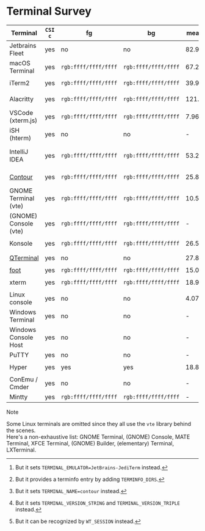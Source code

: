 # Terminal Survey

| Terminal              | `CSI c` | fg                   | bg                   | mean latency | `TERM`           | `TERM_PROGRAM`    | `TERM_PROGRAM_VERSION` | Version Tested             |
|-----------------------|---------|----------------------|----------------------|--------------|------------------|-------------------|------------------------|----------------------------|
| Jetbrains Fleet       | yes     | no                   | no                   | 82.924µs     | `xterm-256color` | `Jetbrains.Fleet` | yes                    | build 1.29.213 (macOS)     |
| macOS Terminal        | yes     | `rgb:ffff/ffff/ffff` | `rgb:ffff/ffff/ffff` | 67.267µs     | `xterm-256color` | `Apple_Terminal`  | yes                    | Version 2.13 (447)         |
| iTerm2                | yes     | `rgb:ffff/ffff/ffff` | `rgb:ffff/ffff/ffff` | 39.944317ms  | `xterm-256color` | `iTerm.app`       | yes                    | Build 3.5.0beta18          |
| Alacritty             | yes     | `rgb:ffff/ffff/ffff` | `rgb:ffff/ffff/ffff` | 121.323µs    | `xterm-256color` | no                | no                     | Version 0.13.1 (1) (macOS) |
| VSCode (xterm.js)     | yes     | `rgb:ffff/ffff/ffff` | `rgb:ffff/ffff/ffff` | 7.96848ms    | `xterm-256color` | `vscode`          | yes                    | 1.85.1 (macOS)             |
| iSH (hterm)           | yes     | no                   | no                   | -            | `xterm-256color` | no                | no                     | 1.3.2 (Build 494) (iOS)    |
| IntelliJ IDEA         | yes     | `rgb:ffff/ffff/ffff` | `rgb:ffff/ffff/ffff` | 53.284µs     | `xterm-256color` | no [^1]           | no                     | PyCharm 2023.3.2 (macOS)   |
| [Contour]             | yes     | `rgb:ffff/ffff/ffff` | `rgb:ffff/ffff/ffff` | 25.833µs     | `contour` [^2]   | no [^3]           | no [^4]                | 0.4.1.6292 (macOS)         |
| GNOME Terminal (vte)  | yes     | `rgb:ffff/ffff/ffff` | `rgb:ffff/ffff/ffff` | 10.539126ms  | `xterm-256color` | no                | no                     | 3.50.1                     |
| (GNOME) Console (vte) | yes     | `rgb:ffff/ffff/ffff` | `rgb:ffff/ffff/ffff` | -            | `xterm-256color` | `kgx`             | yes                    | 45.0                       |
| Konsole               | yes     | `rgb:ffff/ffff/ffff` | `rgb:ffff/ffff/ffff` | 26.593µs     | `xterm-256color` | no                | no                     | 23.08.4                    |
| [QTerminal]           | yes     | no                   | no                   | 27.85µs      | `xterm-256color` | no                | no                     | 1.3.0                      |
| [foot]                | yes     | `rgb:ffff/ffff/ffff` | `rgb:ffff/ffff/ffff` | 15.025µs     | `foot`           | no                | no                     | 1.16.1                     |
| xterm                 | yes     | `rgb:ffff/ffff/ffff` | `rgb:ffff/ffff/ffff` | 18.9µs       | `xterm-256color` | no                | no                     | 385                        |
| Linux console         | yes     | no                   | no                   | 4.073µs      | `linux`          | no                | no                     | -                          |
| Windows Terminal      | yes     | no                   | no                   | -            | no [^5]          | no                | no                     | 1.18.3181.0                |
| Windows Console Host  | yes     | no                   | no                   | -            | no               | no                | no                     | Windows 10.0.22631.2428    |
| PuTTY                 | yes     | no                   | no                   | -            | -                | -                 | -                      | 0.80                       |
| Hyper                 | yes     | yes                  | yes                  | 18.883401ms  | `xterm-256color` | `Hyper`           | yes                    | 3.4.1 (macOS)              |
| ConEmu / Cmder        | yes     | no                   | no                   | -            | -                | -                 | -                      | 230724 stable              |
| Mintty                | yes     | `rgb:ffff/ffff/ffff` | `rgb:ffff/ffff/ffff` | -            | `xterm`          | `mintty`          | yes                    | 3.6.1                      |

> [!note]
> Some Linux terminals are omitted since they all use the `vte` library behind the scenes. \
> Here's a non-exhaustive list: GNOME Terminal, (GNOME) Console, MATE Terminal, XFCE Terminal, (GNOME) Builder, (elementary) Terminal, LXTerminal.

[^1]: But it sets `TERMINAL_EMULATOR=JetBrains-JediTerm` instead.
[^2]: But it provides a terminfo entry by adding `TERMINFO_DIRS`.
[^3]: But it sets `TERMINAL_NAME=contour` instead.
[^4]: But it sets `TERMINAL_VERSION_STRING` and `TERMINAL_VERSION_TRIPLE` instead.
[^5]: But it can be recognized by `WT_SESSION` instead.


[Contour]: https://contour-terminal.org/
[QTerminal]: https://github.com/lxqt/qterminal
[foot]: https://codeberg.org/dnkl/foot
